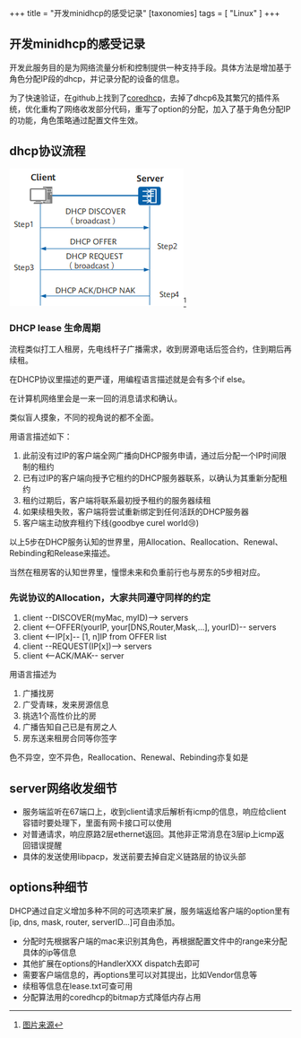 +++
title = "开发minidhcp的感受记录"
[taxonomies]
tags = [ "Linux" ]
+++

## 开发minidhcp的感受记录

开发此服务目的是为网络流量分析和控制提供一种支持手段。具体方法是增加基于角色分配IP段的dhcp，并记录分配的设备的信息。

为了快速验证，在github上找到了[coredhcp](https://github.com/coredhcp/coredhcp)，去掉了dhcp6及其繁冗的插件系统，优化重构了网络收发部分代码，重写了option的分配，加入了基于角色分配IP的功能，角色策略通过配置文件生效。

## dhcp协议流程

![dhcp协议流程](../images/minidhcp.png)[^1]

### DHCP lease 生命周期
流程类似打工人租房，先电线杆子广播需求，收到房源电话后签合约，住到期后再续租。

在DHCP协议里描述的更严谨，用编程语言描述就是会有多个if else。

在计算机网络里会是一来一回的消息请求和确认。

类似盲人摸象，不同的视角说的都不全面。

用语言描述如下：
1. 此前没有过IP的客户端全网广播向DHCP服务申请，通过后分配一个IP时间限制的租约
2. 已有过IP的客户端向授予它租约的DHCP服务器联系，以确认为其重新分配租约
3. 租约过期后，客户端将联系最初授予租约的服务器续租
4. 如果续租失败，客户端将尝试重新绑定到任何活跃的DHCP服务器
5. 客户端主动放弃租约下线(goodbye curel world😢)

以上5步在DHCP服务认知的世界里，用Allocation、Reallocation、Renewal、Rebinding和Release来描述。

当然在租房客的认知世界里，憧憬未来和负重前行也与房东的5步相对应。

### 先说协议的Allocation，大家共同遵守同样的约定
1. client --DISCOVER(myMac, myID)--> servers
2. client <--OFFER(yourIP, your[DNS,Router,Mask,...], yourID)-- servers
3. client <--IP[x]-- [1, n]IP from OFFER list 
4. client --REQUEST(IP[x])--> servers
5. client <--ACK/MAK-- server

用语言描述为
1. 广播找房
2. 广受青睐，发来房源信息
3. 挑选1个高性价比的房
4. 广播告知自己已是有房之人
5. 房东送来租房合同等你签字

色不异空，空不异色，Reallocation、Renewal、Rebinding亦复如是

## server网络收发细节
- 服务端监听在67端口上，收到client请求后解析有icmp的信息，响应给client容错时要处理下，里面有网卡接口可以使用
- 对普通请求，响应原路2层ethernet返回。其他非正常消息在3层ip上icmp返回错误提醒
- 具体的发送使用libpacp，发送前要去掉自定义链路层的协议头部

## options种细节
DHCP通过自定义增加多种不同的可选项来扩展，服务端返给客户端的option里有[ip, dns, mask, router, serverID...]可自由添加。
- 分配时先根据客户端的mac来识别其角色，再根据配置文件中的range来分配具体的ip等信息
- 其他扩展在options的HandlerXXX dispatch去即可
- 需要客户端信息的，再options里可以对其提出，比如Vendor信息等
- 续租等信息在lease.txt可查可用
- 分配算法用的coredhcp的bitmap方式降低内存占用

[^1]: [图片来源](https://support.huawei.com/enterprise/zh/doc/EDOC1100156651/bb57bdaa/how-dhcp-works)